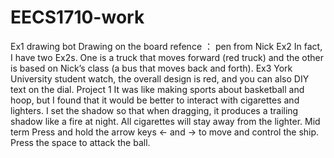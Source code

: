 # EECS1710-work
Ex1 drawing bot   Drawing on the board  refence ： pen from Nick
Ex2 In fact, I have two Ex2s. One is a truck that moves forward (red truck) and the other is based on Nick’s class (a bus that moves back and forth).
Ex3 York University student watch, the overall design is red, and you can also DIY text on the dial.
Project 1   It was like making sports about basketball and hoop, but I found that it would be better to interact with cigarettes and lighters. I set the shadow so that when dragging, it produces a trailing shadow like a fire at night. All cigarettes will stay away from the lighter.
Mid term  Press and hold the arrow keys ← and → to move and control the ship. Press the space to attack the ball.
